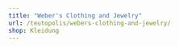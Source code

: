 ```yaml
---
title: "Weber's Clothing and Jewelry"
url: /teutopolis/webers-clothing-and-jewelry/
shop: Kleidung
---
```

